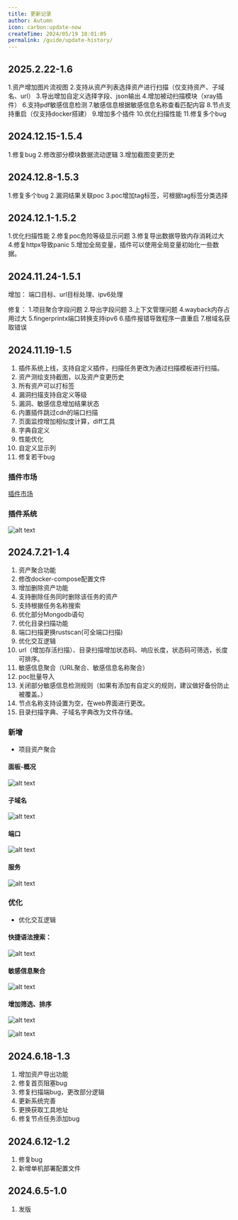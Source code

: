 ```yaml
---
title: 更新记录
author: Autumn
icon: carbon:update-now
createTime: 2024/05/19 18:01:05
permalink: /guide/update-history/
---
```

## 2025.2.22-1.6
1.资产增加图片流视图
2.支持从资产列表选择资产进行扫描（仅支持资产、子域名、url）
3.导出增加自定义选择字段、json输出
4.增加被动扫描模块（xray插件）
6.支持pdf敏感信息检测
7.敏感信息根据敏感信息名称查看匹配内容
8.节点支持重启（仅支持docker搭建）
9.增加多个插件
10.优化扫描性能
11.修复多个bug

## 2024.12.15-1.5.4
1.修复bug
2.修改部分模块数据流动逻辑
3.增加截图变更历史

## 2024.12.8-1.5.3
1.修复多个bug
2.漏洞结果关联poc
3.poc增加tag标签，可根据tag标签分类选择

## 2024.12.1-1.5.2
1.优化扫描性能
2.修复poc危险等级显示问题
3.修复导出数据导致内存消耗过大
4.修复httpx导致panic
5.增加全局变量，插件可以使用全局变量初始化一些数据。

## 2024.11.24-1.5.1
增加：
端口目标、url目标处理、ipv6处理

修复：
1.项目聚合字段问题
2.导出字段问题
3.上下文管理问题
4.wayback内存占用过大
5.fingerprintx端口转换支持ipv6
6.插件报错导致程序一直重启
7.根域名获取错误

## 2024.11.19-1.5
1. 插件系统上线，支持自定义插件，扫描任务更改为通过扫描模板进行扫描。
2. 资产测绘支持截图，以及资产变更历史
3. 所有资产可以打标签
3. 漏洞扫描支持自定义等级
4. 漏洞、敏感信息增加结果状态
5. 内置插件跳过cdn的端口扫描
6. 页面监控增加相似度计算，diff工具
7. 字典自定义
8. 性能优化
9. 自定义显示列
10. 修复若干bug

### 插件市场
[插件市场](https://plugin.scope-sentry.top/)

### 插件系统
![alt text](/images/plugin-cn.png)

## 2024.7.21-1.4
1. 资产聚合功能
2. 修改docker-compose配置文件
3. 增加删除资产功能
4. 支持删除任务同时删除该任务的资产
5. 支持根据任务名称搜索
6. 优化部分Mongodb语句
7. 优化目录扫描功能
8. 端口扫描更换rustscan(可全端口扫描)
9. 优化交互逻辑
10. url（增加存活扫描）、目录扫描增加状态码、响应长度，状态码可筛选，长度可排序。
11. 敏感信息聚合（URL聚合、敏感信息名称聚合）
12. poc批量导入
13. 关闭部分敏感信息检测规则（如果有添加有自定义的规则，建议做好备份防止被覆盖。）
14. 节点名称支持设置为空，在web界面进行更改。
15. 目录扫描字典、子域名字典改为文件存储。

### 新增
- 项目资产聚合

#### 面板-概况
![alt text](/images/project-dsh.png)

#### 子域名
![alt text](/images/project-subdomain.png)

#### 端口
![alt text](/images/project-port.png)

#### 服务
![alt text](/images/project-server.png)


### 优化
- 优化交互逻辑

#### 快捷语法搜索：
![alt text](/images/search.gif)

#### 敏感信息聚合
![alt text](/images/sns-cn.png)

#### 增加筛选、排序
![alt text](/images/url-cn.png)

![alt text](/images/dir-cn.png)




## 2024.6.18-1.3
1. 增加资产导出功能
2. 修复首页阻塞bug
3. 修复扫描端bug，更改部分逻辑
4. 更新系统完善
5. 更换获取工具地址
6. 修复节点任务添加bug


## 2024.6.12-1.2
1. 修复bug
2. 新增单机部署配置文件


## 2024.6.5-1.0

1. 发版
